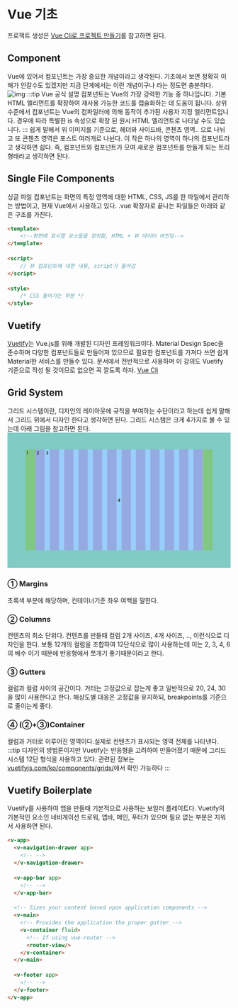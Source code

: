 # Vue 기초
프로젝트 생성은 [Vue Cli로 프로젝트 만들기](/vuejs/#vue-cli-로-프로젝트-만들기)를 참고하면 된다.
## Component
Vue에 있어서 컴포넌트는 가장 중요한 개념이라고 생각된다. 기초에서 보면 정확히 이해가 안갈수도 있겠지만 지금 단계에서는 이런 개념이구나 라는 정도면 충분하다.
![img](https://kr.vuejs.org/images/components.png)
:::tip Vue 공식 설명
컴포넌트는 Vue의 가장 강력한 기능 중 하나입니다. 기본 HTML 엘리먼트를 확장하여 재사용 가능한 코드를 캡슐화하는 데 도움이 됩니다. 상위 수준에서 컴포넌트는 Vue의 컴파일러에 의해 동작이 추가된 사용자 지정 엘리먼트입니다. 경우에 따라 특별한 is 속성으로 확장 된 원시 HTML 엘리먼트로 나타날 수도 있습니다.
:::
쉽게 말해서 위 이미지를 기준으로, 헤더와 사이드바, 콘첸츠 영역.. 으로 나뉘고 또 콘첸츠 영역은 포스트 여러개로 나뉜다. 이 작은 하나의 영역이 하나의 컴포넌트라고 생각하면 쉽다. 즉, 컴포넌트와 컴포넌트가 모여 새로운 컴포넌트를 만들게 되는 트리 형태라고 생각하면 된다.

## Single File Components
싱글 파일 컴포넌트는 화면의 특정 영역에 대한 HTML, CSS, JS를 한 파일에서 관리하는 방법이고, 현재 Vue에서 사용하고 있다. 
.vue 확장자로 끝나는 파일들은 아래와 같은 구조를 가진다.
```html
<template>
    <!--화면에 표시할 요소들을 정의함, HTML + 뷰 데이터 바인딩-->
</template>

<script>
    // 뷰 컴포넌트에 대한 내용, script가 들어감 
</script>

<style>
    /* CSS 들어가는 부분 */
</style>
```

## Vuetify
[Vuetify](https://vuetifyjs.com/ko/)는 Vue.js를 위해 개발된 디자인 프레임워크이다. Material Design Spec을 준수하며 다양한 컴포넌트들로 만들어져 있으므로 필요한 컴포넌트를 가져다 쓰면 쉽게 Material한 서비스를 만들수 있다. 문서에서 전반적으로 사용하며 이 강의도 Vuetify 기준으로 작성 될 것이므로 없으면 꼭 깔도록 하자. [Vue Cli](/vuejs/#vue-cli)

## Grid System
그리드 시스템이란, 디자인의 레이아웃에 규칙을 부여하는 수단이라고 하는데 쉽게 말해서 그리드 위에서 디자인 한다고 생각하면 된다. 그리드 시스템은 크게 4가지로 볼 수 있는데 아래 그림을 참고하면 된다.
![img](/assets/img/gridsystem.png)

### ① Margins
초록색 부분에 해당하며, 컨테이너기준 좌우 여백을 말한다.
### ② Columns
컨텐츠의 최소 단위다. 컨텐츠를 만들때 컬럼 2개 사이즈, 4개 사이즈, .., 이런식으로 디자인을 한다. 보통 12개의 컬럼을 조합하여 12단식으로 많이 사용하는데 이는 2, 3, 4, 6의 배수 이기 때문에 반응형에서 쪼개기 좋기때문이라고 한다.
### ③ Gutters
컬럼과 컬럼 사이의 공간이다. 거터는 고정값으로 잡는게 좋고 일반적으로 20, 24, 30을 많이 사용한다고 한다. 해상도별 대응은 고정값을 유지하되, breakpoints를 기준으로 줄이는게 좋다.
### ④ (②+③)Container
컬럼과 거터로 이루어진 영역이다.실제로 컨텐츠가 표시되는 영역 전체를 나타낸다.
:::tip
디자인의 방법론이지만 Vuetify는 반응형을 고려하여 만들어졌기 때문에 그리드 시스템 12단 형식을 사용하고 있다. 관련된 정보는 [vuetifyjs.com/ko/components/grids/](https://vuetifyjs.com/ko/components/grids/)에서 확인 가능하다
:::  
## Vuetify Boilerplate
Vuetify를 사용하여 앱을 만들때 기본적으로 사용하는 보일러 플레이트다. Vuetify의 기본적인 요소인 네비게이션 드로워, 앱바, 메인, 푸터가 있으며 필요 없는 부분은 지워서 사용하면 된다.
```html
<v-app>
  <v-navigation-drawer app>
    <!-- -->
  </v-navigation-drawer>

  <v-app-bar app>
    <!-- -->
  </v-app-bar>

  <!-- Sizes your content based upon application components -->
  <v-main>
    <!-- Provides the application the proper gutter -->
    <v-container fluid>
      <!-- If using vue-router -->
      <router-view/>
    </v-container>
  </v-main>

  <v-footer app>
    <!-- -->
  </v-footer>
</v-app>
```